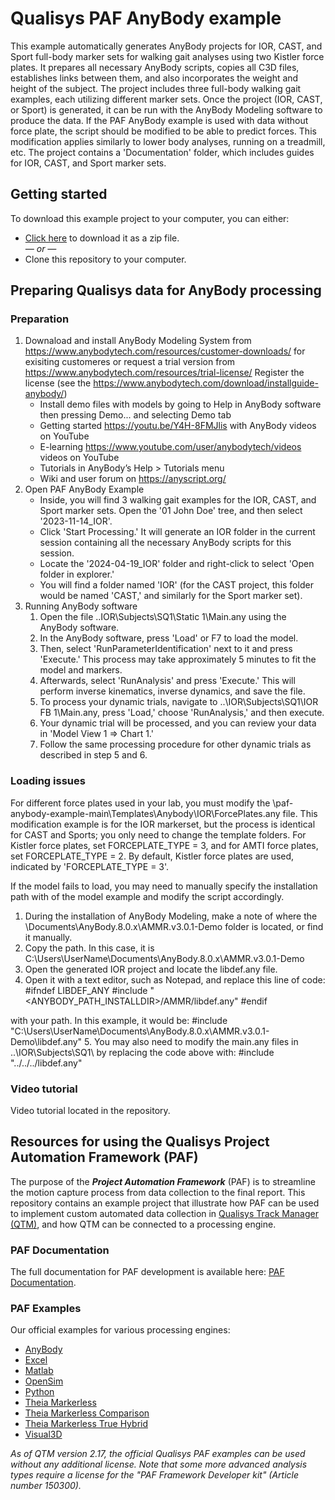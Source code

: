 # Qualisys PAF AnyBody example

This example automatically generates AnyBody projects for IOR, CAST, and Sport full-body marker sets for walking gait analyses using two Kistler force plates. 
It prepares all necessary AnyBody scripts, copies all C3D files, establishes links between them, and also incorporates the weight and height of the subject. The project includes three full-body walking gait examples, each utilizing different marker sets. Once the project (IOR, CAST, or Sport) is generated, it can be run with the AnyBody Modeling software to produce the data. If the PAF AnyBody example is used with data without force plate, the script should be modified to be able to predict forces. This modification applies similarly to lower body analyses, running on a treadmill, etc. The project contains a 'Documentation' folder, which includes guides for IOR, CAST, and Sport marker sets.

## Getting started
To download this example project to your computer, you can either:

* [Click here](https://github.com/qualisys/paf-anybody-example/archive/refs/heads/main.zip) to download it as a zip file.
<br>_— or —_
* Clone this repository to your computer.

## Preparing Qualisys data for AnyBody processing
### Preparation
1. Downaload and install AnyBody Modeling System from https://www.anybodytech.com/resources/customer-downloads/ for exisiting customeres or request a trial version from https://www.anybodytech.com/resources/trial-license/
   Register the license (see the https://www.anybodytech.com/download/installguide-anybody/)
   - Install demo files with models by going to Help in AnyBody software then pressing Demo... and selecting Demo tab
   - Getting started https://youtu.be/Y4H-8FMJlis with AnyBody videos on YouTube
   - E-learning https://www.youtube.com/user/anybodytech/videos videos on YouTube
   - Tutorials in AnyBody’s Help > Tutorials menu
   - Wiki and user forum on https://anyscript.org/
2. Open PAF AnyBody Example
   - Inside, you will find 3 walking gait examples for the IOR, CAST, and Sport marker sets. Open the '01 John Doe' tree, and then select '2023-11-14_IOR'.
   - Click 'Start Processing.' It will generate an IOR folder in the current session containing all the necessary AnyBody scripts for this session.
   - Locate the '2024-04-19_IOR' folder and right-click to select 'Open folder in explorer.'
   - You will find a folder named 'IOR' (for the CAST project, this folder would be named 'CAST,' and similarly for the Sport marker set).
3. Running AnyBody software
   1. Open the file ..IOR\Subjects\SQ1\Static 1\Main.any using the AnyBody software.
   2. In the AnyBody software, press 'Load' or F7 to load the model.
   3. Then, select 'RunParameterIdentification' next to it and press 'Execute.' This process may take approximately 5 minutes to fit the model and markers.
   4. Afterwards, select 'RunAnalysis' and press 'Execute.' This will perform inverse kinematics, inverse dynamics, and save the file.
   5. To process your dynamic trials, navigate to ..\IOR\Subjects\SQ1\IOR FB 1\Main.any, press 'Load,' choose 'RunAnalysis,' and then execute.
   6. Your dynamic trial will be processed, and you can review your data in 'Model View 1 => Chart 1.'
   7. Follow the same processing procedure for other dynamic trials as described in step 5 and 6.



### Loading issues
For different force plates used in your lab, you must modify the \paf-anybody-example-main\Templates\Anybody\IOR\ForcePlates.any file. This modification example is for the IOR markerset, but the process is identical for CAST and Sports; you only need to change the template folders. For Kistler force plates, set FORCEPLATE_TYPE = 3, and for AMTI force plates, set FORCEPLATE_TYPE = 2. By default, Kistler force plates are used, indicated by 'FORCEPLATE_TYPE = 3'.

If the model fails to load, you may need to manually specify the installation path with of the model example and modify the script accordingly.
1. During the installation of AnyBody Modeling, make a note of where the \Documents\AnyBody.8.0.x\AMMR.v3.0.1-Demo folder is located, or find it manually.
2. Copy the path. In this case, it is C:\Users\UserName\Documents\AnyBody.8.0.x\AMMR.v3.0.1-Demo
3. Open the generated IOR project and locate the libdef.any file.
4. Open it with a text editor, such as Notepad, and replace this line of code:
#ifndef LIBDEF_ANY
#include "<ANYBODY_PATH_INSTALLDIR>/AMMR/libdef.any"
#endif

with your path. In this example, it would be: #include "C:\Users\UserName\Documents\AnyBody.8.0.x\AMMR.v3.0.1-Demo\libdef.any" 
5. You may also need to modify the main.any files in ..\IOR\Subjects\SQ1\ by replacing the code above with:
#include "../../../libdef.any"


### Video tutorial
Video tutorial located in the repository.

## Resources for using the Qualisys Project Automation Framework (PAF)

The purpose of the ***Project Automation Framework*** (PAF) is to streamline the motion capture process from data collection to the final report. This repository contains an example project that illustrate how PAF can be used to implement custom automated data collection in [Qualisys Track Manager (QTM)](http://www.qualisys.com/software/qualisys-track-manager/), and how QTM can be connected to a processing engine. 

### PAF Documentation

The full documentation for PAF development is available here: [PAF Documentation](https://github.com/qualisys/paf-documentation).


### PAF Examples

Our official examples for various processing engines:

- [AnyBody](https://github.com/qualisys/paf-anybody-example)
- [Excel](https://github.com/qualisys/paf-excel-example)
- [Matlab](https://github.com/qualisys/paf-matlab-example)
- [OpenSim](https://github.com/qualisys/paf-opensim-example)
- [Python](https://github.com/qualisys/paf-python-example)
- [Theia Markerless](https://github.com/qualisys/paf-theia-markerless-example)
- [Theia Markerless Comparison](https://github.com/qualisys/paf-theia-markerless-comparison-example)
- [Theia Markerless True Hybrid](https://github.com/qualisys/paf-theia-markerless-true-hybrid-example)
- [Visual3D](https://github.com/qualisys/paf-visual3d-example)


_As of QTM version 2.17, the official Qualisys PAF examples can be used without any additional license. Note that some more advanced analysis types require a license for the "PAF Framework Developer kit" (Article number 150300)._
